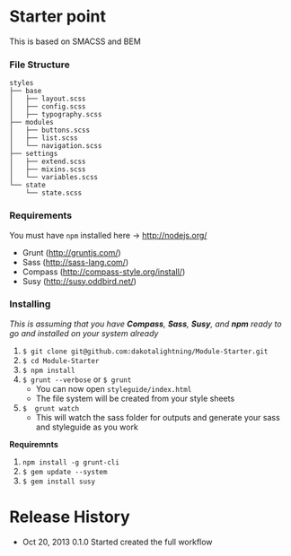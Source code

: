 # Starter point

This is based on SMACSS and BEM

### File Structure

	styles
	├── base
	│   ├── layout.scss
	│   ├── config.scss
	│   ├── typography.scss
	├── modules
	│   ├── buttons.scss
	│   ├── list.scss
	│	└── navigation.scss
	├── settings
	│   ├── extend.scss
	│   ├── mixins.scss
	│	└── variables.scss
	└── state
	    └── state.scss

### Requirements

You must have `npm` installed here -> http://nodejs.org/

- Grunt (http://gruntjs.com/)
- Sass (http://sass-lang.com/)
- Compass (http://compass-style.org/install/)
- Susy (http://susy.oddbird.net/)

### Installing

*This is assuming that you have **Compass**, **Sass**, **Susy**, and **npm** ready to go and installed on your system already*

1. `$ git clone git@github.com:dakotalightning/Module-Starter.git`
2. `$ cd Module-Starter`
3. `$ npm install`
4. `$ grunt --verbose` or `$ grunt`
	- You can now open `styleguide/index.html`
	- The file system will be created from your style sheets
5. `$  grunt watch`
	- This will watch the sass folder for outputs and generate your sass and styleguide as you work

**Requiremnts**

1. `npm install -g grunt-cli`
1. `$ gem update --system`
2. `$ gem install susy`

# Release History

- Oct 20, 2013		0.1.0 		Started created the full workflow